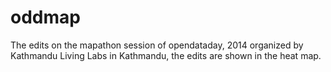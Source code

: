 oddmap
======

The edits on the mapathon session of opendataday, 2014 organized by Kathmandu Living Labs in Kathmandu, the edits are shown 
in the heat map.


